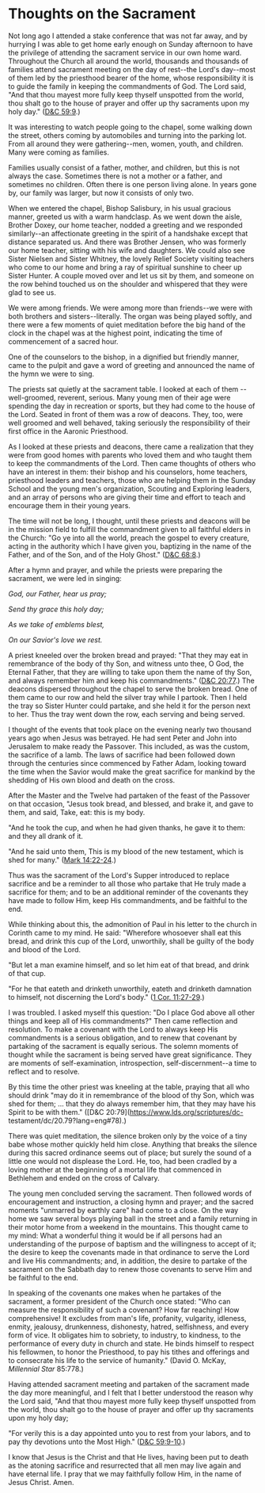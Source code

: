 # Thoughts on the Sacrament

Not long ago I attended a stake conference that was not far away, and by
hurrying I was able to get home early enough on Sunday afternoon to have the
privilege of attending the sacrament service in our own home ward. Throughout
the Church all around the world, thousands and thousands of families attend
sacrament meeting on the day of rest--the Lord's day--most of them led by the
priesthood bearer of the home, whose responsibility it is to guide the family
in keeping the commandments of God. The Lord said, "And that thou mayest more
fully keep thyself unspotted from the world, thou shalt go to the house of
prayer and offer up thy sacraments upon my holy day." ([D&amp;C
59:9](https://www.lds.org/scriptures/dc-testament/dc/59.9?lang=eng#8).)

It was interesting to watch people going to the chapel, some walking down the
street, others coming by automobiles and turning into the parking lot. From
all around they were gathering--men, women, youth, and children. Many were
coming as families.

Families usually consist of a father, mother, and children, but this is not
always the case. Sometimes there is not a mother or a father, and sometimes no
children. Often there is one person living alone. In years gone by, our family
was larger, but now it consists of only two.

When we entered the chapel, Bishop Salisbury, in his usual gracious manner,
greeted us with a warm handclasp. As we went down the aisle, Brother Doxey,
our home teacher, nodded a greeting and we responded similarly--an
affectionate greeting in the spirit of a handshake except that distance
separated us. And there was Brother Jensen, who was formerly our home teacher,
sitting with his wife and daughters. We could also see Sister Nielsen and
Sister Whitney, the lovely Relief Society visiting teachers who come to our
home and bring a ray of spiritual sunshine to cheer up Sister Hunter. A couple
moved over and let us sit by them, and someone on the row behind touched us on
the shoulder and whispered that they were glad to see us.

We were among friends. We were among more than friends--we were with both
brothers and sisters--literally. The organ was being played softly, and there
were a few moments of quiet meditation before the big hand of the clock in the
chapel was at the highest point, indicating the time of commencement of a
sacred hour.

One of the counselors to the bishop, in a dignified but friendly manner, came
to the pulpit and gave a word of greeting and announced the name of the hymn
we were to sing.

The priests sat quietly at the sacrament table. I looked at each of them
--well-groomed, reverent, serious. Many young men of their age were spending
the day in recreation or sports, but they had come to the house of the Lord.
Seated in front of them was a row of deacons. They, too, were well groomed and
well behaved, taking seriously the responsibility of their first office in the
Aaronic Priesthood.

As I looked at these priests and deacons, there came a realization that they
were from good homes with parents who loved them and who taught them to keep
the commandments of the Lord. Then came thoughts of others who have an
interest in them: their bishop and his counselors, home teachers, priesthood
leaders and teachers, those who are helping them in the Sunday School and the
young men's organization, Scouting and Exploring leaders, and an array of
persons who are giving their time and effort to teach and encourage them in
their young years.

The time will not be long, I thought, until these priests and deacons will be
in the mission field to fulfill the commandment given to all faithful elders
in the Church: "Go ye into all the world, preach the gospel to every creature,
acting in the authority which I have given you, baptizing in the name of the
Father, and of the Son, and of the Holy Ghost." ([D&amp;C
68:8](https://www.lds.org/scriptures/dc-testament/dc/68.8?lang=eng#7).)

After a hymn and prayer, and while the priests were preparing the sacrament,
we were led in singing:

_God, our Father, hear us pray;_

_Send thy grace this holy day;_

_As we take of emblems blest,_

_On our Savior's love we rest._

A priest kneeled over the broken bread and prayed: "That they may eat in
remembrance of the body of thy Son, and witness unto thee, O God, the Eternal
Father, that they are willing to take upon them the name of thy Son, and
always remember him and keep his commandments." ([D&amp;C
20:77](https://www.lds.org/scriptures/dc-testament/dc/20.77?lang=eng#76).) The
deacons dispersed throughout the chapel to serve the broken bread. One of them
came to our row and held the silver tray while I partook. Then I held the tray
so Sister Hunter could partake, and she held it for the person next to her.
Thus the tray went down the row, each serving and being served.

I thought of the events that took place on the evening nearly two thousand
years ago when Jesus was betrayed. He had sent Peter and John into Jerusalem
to make ready the Passover. This included, as was the custom, the sacrifice of
a lamb. The laws of sacrifice had been followed down through the centuries
since commenced by Father Adam, looking toward the time when the Savior would
make the great sacrifice for mankind by the shedding of His own blood and
death on the cross.

After the Master and the Twelve had partaken of the feast of the Passover on
that occasion, "Jesus took bread, and blessed, and brake it, and gave to them,
and said, Take, eat: this is my body.

"And he took the cup, and when he had given thanks, he gave it to them: and
they all drank of it.

"And he said unto them, This is my blood of the new testament, which is shed
for many." ([Mark
14:22-24](https://www.lds.org/scriptures/nt/mark/14.22-24?lang=eng#21).)

Thus was the sacrament of the Lord's Supper introduced to replace sacrifice
and be a reminder to all those who partake that He truly made a sacrifice for
them; and to be an additional reminder of the covenants they have made to
follow Him, keep His commandments, and be faithful to the end.

While thinking about this, the admonition of Paul in his letter to the church
in Corinth came to my mind. He said: "Wherefore whosoever shall eat this
bread, and drink this cup of the Lord, unworthily, shall be guilty of the body
and blood of the Lord.

"But let a man examine himself, and so let him eat of that bread, and drink of
that cup.

"For he that eateth and drinketh unworthily, eateth and drinketh damnation to
himself, not discerning the Lord's body." ([1 Cor.
11:27-29](https://www.lds.org/scriptures/nt/1-cor/11.27-29?lang=eng#26).)

I was troubled. I asked myself this question: "Do I place God above all other
things and keep all of His commandments?" Then came reflection and resolution.
To make a covenant with the Lord to always keep His commandments is a serious
obligation, and to renew that covenant by partaking of the sacrament is
equally serious. The solemn moments of thought while the sacrament is being
served have great significance. They are moments of self-examination,
introspection, self-discernment--a time to reflect and to resolve.

By this time the other priest was kneeling at the table, praying that all who
should drink "may do it in remembrance of the blood of thy Son, which was shed
for them; ... that they do always remember him, that they may have his Spirit to
be with them." ([D&amp;C 20:79](https://www.lds.org/scriptures/dc-
testament/dc/20.79?lang=eng#78).)

There was quiet meditation, the silence broken only by the voice of a tiny
babe whose mother quickly held him close. Anything that breaks the silence
during this sacred ordinance seems out of place; but surely the sound of a
little one would not displease the Lord. He, too, had been cradled by a loving
mother at the beginning of a mortal life that commenced in Bethlehem and ended
on the cross of Calvary.

The young men concluded serving the sacrament. Then followed words of
encouragement and instruction, a closing hymn and prayer; and the sacred
moments "unmarred by earthly care" had come to a close. On the way home we saw
several boys playing ball in the street and a family returning in their motor
home from a weekend in the mountains. This thought came to my mind: What a
wonderful thing it would be if all persons had an understanding of the purpose
of baptism and the willingness to accept of it; the desire to keep the
covenants made in that ordinance to serve the Lord and live His commandments;
and, in addition, the desire to partake of the sacrament on the Sabbath day to
renew those covenants to serve Him and be faithful to the end.

In speaking of the covenants one makes when he partakes of the sacrament, a
former president of the Church once stated: "Who can measure the
responsibility of such a covenant? How far reaching! How comprehensive! It
excludes from man's life, profanity, vulgarity, idleness, enmity, jealousy,
drunkenness, dishonesty, hatred, selfishness, and every form of vice. It
obligates him to sobriety, to industry, to kindness, to the performance of
every duty in church and state. He binds himself to respect his fellowmen, to
honor the Priesthood, to pay his tithes and offerings and to consecrate his
life to the service of humanity." (David O. McKay, _Millennial Star_ 85:778.)

Having attended sacrament meeting and partaken of the sacrament made the day
more meaningful, and I felt that I better understood the reason why the Lord
said, "And that thou mayest more fully keep thyself unspotted from the world,
thou shalt go to the house of prayer and offer up thy sacraments upon my holy
day;

"For verily this is a day appointed unto you to rest from your labors, and to
pay thy devotions unto the Most High." ([D&amp;C
59:9-10](https://www.lds.org/scriptures/dc-testament/dc/59.9-10?lang=eng#8).)

I know that Jesus is the Christ and that He lives, having been put to death as
the atoning sacrifice and resurrected that all men may live again and have
eternal life. I pray that we may faithfully follow Him, in the name of Jesus
Christ. Amen.

